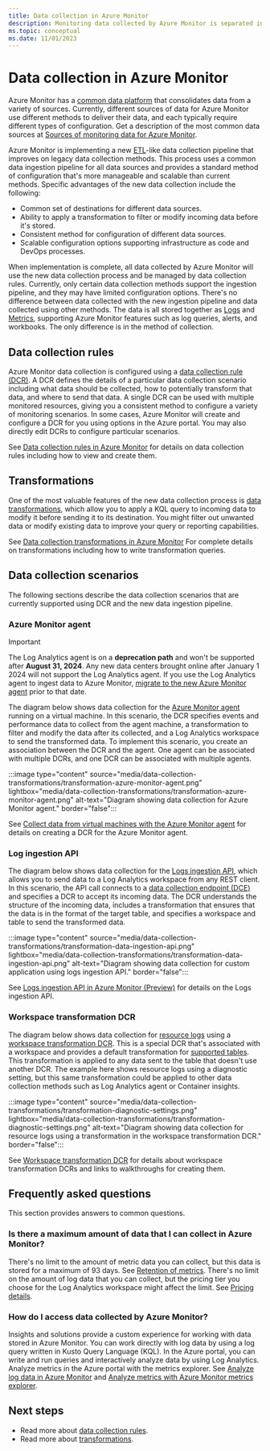 ```yaml
---
title: Data collection in Azure Monitor
description: Monitoring data collected by Azure Monitor is separated into metrics that are lightweight and capable of supporting near real-time scenarios and logs that are used for advanced analysis.
ms.topic: conceptual
ms.date: 11/01/2023
---
```


# Data collection in Azure Monitor
Azure Monitor has a [common data platform](../data-platform.md) that consolidates data from a variety of sources. Currently, different sources of data for Azure Monitor use different methods to deliver their data, and each typically require different types of configuration. Get a description of the most common data sources at [Sources of monitoring data for Azure Monitor](../data-sources.md).

Azure Monitor is implementing a new [ETL](/azure/architecture/data-guide/relational-data/etl)-like data collection pipeline that improves on legacy data collection methods. This process uses a common data ingestion pipeline for all data sources and provides a standard method of configuration that's more manageable and scalable than current methods. Specific advantages of the new data collection include the following:

- Common set of destinations for different data sources.
- Ability to apply a transformation to filter or modify incoming data before it's stored.
- Consistent method for configuration of different data sources.
- Scalable configuration options supporting infrastructure as code and DevOps processes.

When implementation is complete, all data collected by Azure Monitor will use the new data collection process and be managed by data collection rules. Currently, only certain data collection methods support the ingestion pipeline, and they may have limited configuration options. There's no difference between data collected with the new ingestion pipeline and data collected using other methods. The data is all stored together as [Logs](../logs/data-platform-logs.md) and [Metrics](data-platform-metrics.md), supporting Azure Monitor features such as log queries, alerts, and workbooks. The only difference is in the method of collection.
## Data collection rules
Azure Monitor data collection is configured using a [data collection rule (DCR)](data-collection-rule-overview.md). A DCR defines the details of a particular data collection scenario including what data should be collected, how to potentially transform that data, and where to send that data. A single DCR can be used with multiple monitored resources, giving you a consistent method to configure a variety of monitoring scenarios.  In some cases, Azure Monitor will create and configure a DCR for you using options in the Azure portal. You may also directly edit DCRs to configure particular scenarios.

See [Data collection rules in Azure Monitor](data-collection-rule-overview.md) for details on data collection rules including how to view and create them.

## Transformations
One of the most valuable features of the new data collection process is [data transformations](data-collection-transformations.md), which allow you to apply a KQL query to incoming data to modify it before sending it to its destination. You might filter out unwanted data or modify existing data to improve your query or reporting capabilities. 

See [Data collection transformations in Azure Monitor](data-collection-transformations.md) For complete details on transformations including how to write transformation queries.


## Data collection scenarios
The following sections describe the data collection scenarios that are currently supported using DCR and the new data ingestion pipeline.

### Azure Monitor agent

>[!IMPORTANT]
>The Log Analytics agent is on a **deprecation path** and won't be supported after **August 31, 2024**. Any new data centers brought online after January 1 2024 will not support the Log Analytics agent. If you use the Log Analytics agent to ingest data to Azure Monitor, [migrate to the new Azure Monitor agent](../agents/azure-monitor-agent-migration.md) prior to that date.
>
The diagram below shows data collection for the [Azure Monitor agent](../agents/azure-monitor-agent-overview.md) running on a virtual machine. In this scenario, the DCR specifies events and performance data to collect from the agent machine, a transformation to filter and modify the data after its collected, and a Log Analytics workspace to send the transformed data. To implement this scenario, you create an association between the DCR and the agent. One agent can be associated with multiple DCRs, and one DCR can be associated with multiple agents.

:::image type="content" source="media/data-collection-transformations/transformation-azure-monitor-agent.png" lightbox="media/data-collection-transformations/transformation-azure-monitor-agent.png" alt-text="Diagram showing data collection for Azure Monitor agent." border="false":::

See [Collect data from virtual machines with the Azure Monitor agent](../agents/data-collection-rule-azure-monitor-agent.md) for details on creating a DCR for the Azure Monitor agent.

### Log ingestion API
The diagram below shows data collection for the [Logs ingestion API](../logs/logs-ingestion-api-overview.md), which allows you to send data to a Log Analytics workspace from any REST client. In this scenario, the API call connects to a [data collection endpoint (DCE)](data-collection-endpoint-overview.md) and specifies a DCR to accept its incoming data. The DCR understands the structure of the incoming data, includes a transformation that ensures that the data is in the format of the target table, and specifies a workspace and table to send the transformed data.

:::image type="content" source="media/data-collection-transformations/transformation-data-ingestion-api.png" lightbox="media/data-collection-transformations/transformation-data-ingestion-api.png" alt-text="Diagram showing data collection for custom application using logs ingestion API." border="false":::

See [Logs ingestion API in Azure Monitor (Preview)](../logs/logs-ingestion-api-overview.md) for details on the Logs ingestion API.

### Workspace transformation DCR
The diagram below shows data collection for [resource logs](resource-logs.md) using a [workspace transformation DCR](data-collection-transformations.md#workspace-transformation-dcr). This is a special DCR that's associated with a workspace and provides a default transformation for [supported tables](../logs/tables-feature-support.md). This transformation is applied to any data sent to the table that doesn't use another DCR. The example here shows resource logs using a diagnostic setting, but this same transformation could be applied to other data collection methods such as Log Analytics agent or Container insights.

:::image type="content" source="media/data-collection-transformations/transformation-diagnostic-settings.png" lightbox="media/data-collection-transformations/transformation-diagnostic-settings.png" alt-text="Diagram showing data collection for resource logs using a transformation in the workspace transformation DCR." border="false":::

See [Workspace transformation DCR](data-collection-transformations.md#workspace-transformation-dcr) for details about workspace transformation DCRs and links to walkthroughs for creating them.

## Frequently asked questions

This section provides answers to common questions.

### Is there a maximum amount of data that I can collect in Azure Monitor?

There's no limit to the amount of metric data you can collect, but this data is stored for a maximum of 93 days. See [Retention of metrics](./data-platform-metrics.md#retention-of-metrics). There's no limit on the amount of log data that you can collect, but the pricing tier you choose for the Log Analytics workspace might affect the limit. See [Pricing details](https://azure.microsoft.com/pricing/details/monitor/).

### How do I access data collected by Azure Monitor?

Insights and solutions provide a custom experience for working with data stored in Azure Monitor. You can work directly with log data by using a log query written in Kusto Query Language (KQL). In the Azure portal, you can write and run queries and interactively analyze data by using Log Analytics. Analyze metrics in the Azure portal with the metrics explorer. See [Analyze log data in Azure Monitor](../logs/log-query-overview.md) and [Analyze metrics with Azure Monitor metrics explorer](./analyze-metrics.md).

## Next steps

- Read more about [data collection rules](data-collection-rule-overview.md).
- Read more about [transformations](data-collection-transformations.md).

